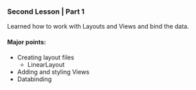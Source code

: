 ### Second Lesson | Part 1

Learned how to work with Layouts and Views and bind the data.



#### Major points:

* Creating layout files 
  * LinearLayout
* Adding and styling Views
* Databinding
